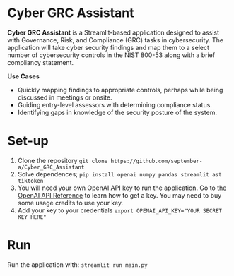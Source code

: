 # Cyber GRC Assistant

**Cyber GRC Assistant** is a Streamlit-based application designed to assist with Governance, Risk, and Compliance (GRC) tasks in cybersecurity. The application will take cyber security findings and map them to a select number of cybersecurity controls in the NIST 800-53 along with a brief compliancy statement.

**Use Cases**
- Quickly mapping findings to appropriate controls, perhaps while being discussed in meetings or onsite.
- Guiding entry-level assessors with determining compliance status.
- Identifying gaps in knowledge of the security posture of the system. 

# Set-up
1. Clone the repository `git clone https://github.com/september-a/Cyber_GRC_Assistant`
2. Solve dependences; `pip install openai numpy pandas streamlit ast tiktoken`
4. You will need your own OpenAI API key to run the application. Go to [the OpenAI API Reference](https://platform.openai.com/docs/api-reference/introduction) to learn how to get a key. You may need to buy some usage credits to use your key.
5. Add your key to your credentials `export OPENAI_API_KEY="YOUR SECRET KEY HERE"`

# Run
Run the application with:
`streamlit run main.py`

